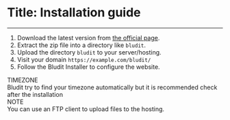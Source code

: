 # Title: Installation guide
<!-- Position: 3 -->
---
1. Download the latest version from [the official page](https://www.bludit.com).
2. Extract the zip file into a directory like `bludit`.
3. Upload the directory `bludit` to your server/hosting.
4. Visit your domain `https://example.com/bludit/`
5. Follow the Bludit Installer to configure the website.

<div markdown="1" class="note">
<div class="note-title">TIMEZONE</div>
Bludit try to find your timezone automatically but it is recommended check after the installation</div>

<div markdown="1" class="note">
<div class="note-title">NOTE</div>
You can use an FTP client to upload files to the hosting.
</div>
